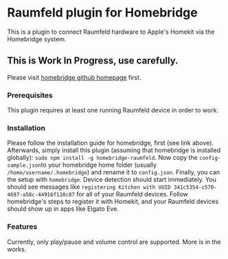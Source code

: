 # Raumfeld plugin for Homebridge

This is a plugin to connect Raumfeld hardware to Apple's Homekit via the Homebridge system.

## This is Work In Progress, use carefully.
Please visit [homebridge github homepage](https://github.com/nfarina/homebridge) first.

### Prerequisites
This plugin requires at least one running Raumfeld device in order to work.

### Installation
Please follow the installation guide for homebridge, first (see link above). Afterwards, simply install this plugin (assuming that homebridge is installed globally): `sudo npm install -g homebridge-raumfeld`. Now copy the `config-sample.json`to your homebridge home folder (usually `/home/username/.homebridge`) and rename it to `config.json`.
Finally, you can the setup with `homebridge`. Device detection should start immediately. You should see messages like `registering Kitchen with UUID 341c5354-c570-4697-a58c-44916f110c87` for all of your Raumfeld devices.
Follow homebridge's steps to register it with Homekit, and your Raumfeld devices should show up in apps like Elgato Eve.

### Features
Currently, only play/pause and volume control are supported. More is in the works.
